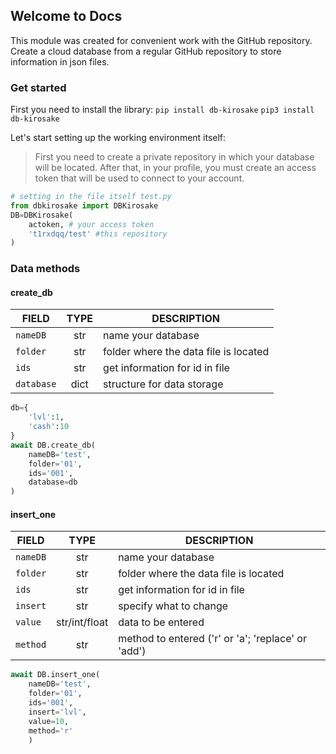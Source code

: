 ## Welcome to Docs

This module was created for convenient work with the GitHub repository. Create a cloud database from a regular GitHub repository to store information in json files.

### Get started

First you need to install the library:
`pip install db-kirosake`
`pip3 install db-kirosake`

Let's start setting up the working environment itself:
> First you need to create a private repository in which your database will be located.
> After that, in your profile, you must create an access token that will be used to connect to your account.

```py
# setting in the file itself test.py
from dbkirosake import DBKirosake
DB=DBKirosake(
    actoken, # your access token
    't1rxdqq/test' #this repository
)
```

### Data methods
#### create_db

| FIELD      | TYPE | DESCRIPTION                           |
|------------|:----:|---------------------------------------|
| `nameDB`   | str  | name your database                    |
| `folder`   | str  | folder where the data file is located |
| `ids`      | str  | get information for id in file        |
| `database` | dict | structure for data storage            |

```py
db={
    'lvl':1,
    'cash':10
}
await DB.create_db(
    nameDB='test',
    folder='01',
    ids='001',
    database=db
)
```

#### insert_one

| FIELD    | TYPE          | DESCRIPTION                                        |
|----------|:-------------:|----------------------------------------------------|
| `nameDB` | str           | name your database                                 |
| `folder` | str           | folder where the data file is located              |
| `ids`    | str           | get information for id in file                     |
| `insert` | str           | specify what to change                             |
| `value`  | str/int/float | data to be entered                                 |
| `method` | str           | method to entered ('r' or 'a'; 'replace' or 'add') |

```py
await DB.insert_one(
    nameDB='test',
    folder='01',
    ids='001',
    insert='lvl',
    value=10,
    method='r'
    )
```

